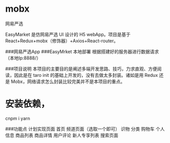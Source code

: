 # mobx
网易严选

​EasyMarket 是仿网易严选 UI 设计的 H5 webApp。项目是基于 React+Redux+mobx（修饰器）+Axios+React-router。 ​

###网易严选App
###EasyMrket 本地部署
根据搭建好的服务器进行数据请求（本地Ip:8888/）

###项目说明
本项目的主要目的是阐述多端开发思路、技巧，力求直观、方便阅读，因此是在 taro init 的基础上开发的，没有去做太多封装。诸如是用 Redux 还是 Mobx，网络请求怎么封装比较完美并不是本项目的重点。

# 安装依赖，
cnpm i
yarn

###功能点
计划实现页面
 首页
 频道页面（选取一个即可）
 识物
 分类
 购物车
 个人信息
 商品列表
 商品详情
 用户评论
 新人专享列表
 搜索页面

